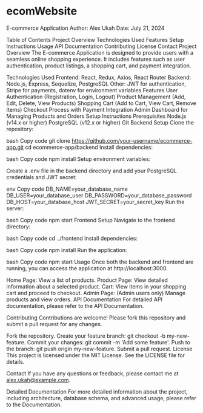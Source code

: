 # ecomWebsite
E-commerce Application
Author: Alex Ukah
Date: July 21, 2024

Table of Contents
Project Overview
Technologies Used
Features
Setup Instructions
Usage
API Documentation
Contributing
License
Contact
Project Overview
The E-commerce Application is designed to provide users with a seamless online shopping experience. It includes features such as user authentication, product listings, a shopping cart, and payment integration.

Technologies Used
Frontend: React, Redux, Axios, React Router
Backend: Node.js, Express, Sequelize, PostgreSQL
Other: JWT for authentication, Stripe for payments, dotenv for environment variables
Features
User Authentication (Registration, Login, Logout)
Product Management (Add, Edit, Delete, View Products)
Shopping Cart (Add to Cart, View Cart, Remove Items)
Checkout Process with Payment Integration
Admin Dashboard for Managing Products and Orders
Setup Instructions
Prerequisites
Node.js (v14.x or higher)
PostgreSQL (v12.x or higher)
Git
Backend Setup
Clone the repository:

bash
Copy code
git clone https://github.com/your-username/ecommerce-app.git
cd ecommerce-app/backend
Install dependencies:

bash
Copy code
npm install
Setup environment variables:

Create a .env file in the backend directory and add your PostgreSQL credentials and JWT secret:

env
Copy code
DB_NAME=your_database_name
DB_USER=your_database_user
DB_PASSWORD=your_database_password
DB_HOST=your_database_host
JWT_SECRET=your_secret_key
Run the server:

bash
Copy code
npm start
Frontend Setup
Navigate to the frontend directory:

bash
Copy code
cd ../frontend
Install dependencies:

bash
Copy code
npm install
Run the application:

bash
Copy code
npm start
Usage
Once both the backend and frontend are running, you can access the application at http://localhost:3000.

Home Page: View a list of products.
Product Page: View detailed information about a selected product.
Cart: View items in your shopping cart and proceed to checkout.
Admin Page: (Admin users only) Manage products and view orders.
API Documentation
For detailed API documentation, please refer to the API Documentation.

Contributing
Contributions are welcome! Please fork this repository and submit a pull request for any changes.

Fork the repository.
Create your feature branch: git checkout -b my-new-feature.
Commit your changes: git commit -m 'Add some feature'.
Push to the branch: git push origin my-new-feature.
Submit a pull request.
License
This project is licensed under the MIT License. See the LICENSE file for details.

Contact
If you have any questions or feedback, please contact me at alex.ukah@example.com.

Detailed Documentation
For more detailed information about the project, including architecture, database schema, and advanced usage, please refer to the Documentation.


